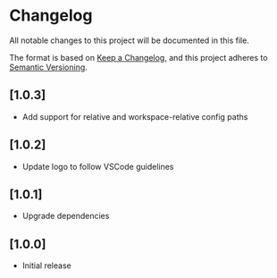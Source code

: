 # Changelog

All notable changes to this project will be documented in this file.

The format is based on [Keep a Changelog](https://keepachangelog.com/en/1.1.0/),
and this project adheres to [Semantic Versioning](https://semver.org/spec/v2.0.0.html).

## [1.0.3]

- Add support for relative and workspace-relative config paths

## [1.0.2]

- Update logo to follow VSCode guidelines

## [1.0.1]

- Upgrade dependencies

## [1.0.0]

- Initial release
